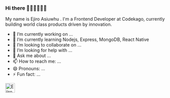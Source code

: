 ### Hi there 👋🏽👋🏽👋🏽
My name is Ejiro Asiuwhu . 
I'm a Frontend Developer at Codekago, currently building world class products driven by innovation.


- 🔭 I’m currently working on ...
- 🌱 I’m currently learning Nodejs, Express, MongoDB, React Native
- 👯 I’m looking to collaborate on ...
- 🤔 I’m looking for help with ...
- 💬 Ask me about ...
- 📫 How to reach me: ...
- 😄 Pronouns: ...
- ⚡ Fun fact: ...
<a href="https://dev.to/ejirocodes">
  <img src="https://d2fltix0v2e0sb.cloudfront.net/dev-badge.svg" alt="Ejiro Asiuwhu's DEV Profile" height="30" width="30">
</a>
